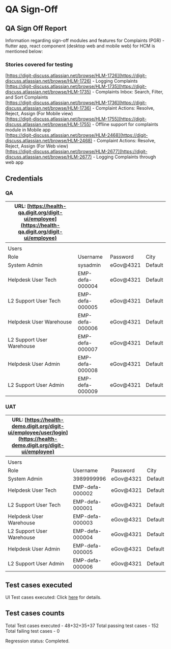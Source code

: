 # QA Sign-Off

## QA Sign Off Report

Information regarding sign-off modules and features for Complaints (PGR) - flutter app, react component (desktop web and mobile web) for HCM is mentioned below:

### Stories covered for testing

[https://digit-discuss.atlassian.net/browse/HLM-1726](https://digit-discuss.atlassian.net/browse/HLM-1726) - Logging Complaints\
[https://digit-discuss.atlassian.net/browse/HLM-1735](https://digit-discuss.atlassian.net/browse/HLM-1735) - Complaints Inbox: Search, Filter, and Sort Complaints\
[https://digit-discuss.atlassian.net/browse/HLM-1736](https://digit-discuss.atlassian.net/browse/HLM-1736) - Complaint Actions: Resolve, Reject, Assign (For Mobile view)\
[https://digit-discuss.atlassian.net/browse/HLM-1755](https://digit-discuss.atlassian.net/browse/HLM-1755) - Offline support for complaints module in Mobile app\
[https://digit-discuss.atlassian.net/browse/HLM-2468](https://digit-discuss.atlassian.net/browse/HLM-2468) - Complaint Actions: Resolve, Reject, Assign (For Web view)\
[https://digit-discuss.atlassian.net/browse/HLM-2677](https://digit-discuss.atlassian.net/browse/HLM-2677) - Logging Complaints through web app

## Credentials

### QA

| URL: [https://health-qa.digit.org/digit-ui/employee](https://health-qa.digit.org/digit-ui/employee) |                 |           |         |
| --------------------------------------------------------------------------------------------------- | --------------- | --------- | ------- |
|                                                                                                     |                 |           |         |
| Users                                                                                               |                 |           |         |
| Role                                                                                                | Username        | Password  | City    |
| System Admin                                                                                        | sysadmin        | eGov@4321 | Default |
| Helpdesk User Tech                                                                                  | EMP-defa-000004 | eGov@4321 | Default |
| L2 Support User Tech                                                                                | EMP-defa-000005 | eGov@4321 | Default |
| Helpdesk User Warehouse                                                                             | EMP-defa-000006 | eGov@4321 | Default |
| L2 Support User Warehouse                                                                           | EMP-defa-000007 | eGov@4321 | Default |
| Helpdesk User Admin                                                                                 | EMP-defa-000008 | eGov@4321 | Default |
| L2 Support User Admin                                                                               | EMP-defa-000009 | eGov@4321 | Default |

### UAT

| URL: [https://health-demo.digit.org/digit-ui/employee/user/login](https://health-demo.digit.org/digit-ui/employee) |                 |           |         |
| ------------------------------------------------------------------------------------------------------------------ | --------------- | --------- | ------- |
|                                                                                                                    |                 |           |         |
| Users                                                                                                              |                 |           |         |
| Role                                                                                                               | Username        | Password  | City    |
| System Admin                                                                                                       | 3989999996      | eGov@4321 | Default |
| Helpdesk User Tech                                                                                                 | EMP-defa-000002 | eGov@4321 | Default |
| L2 Support User Tech                                                                                               | EMP-defa-000001 | eGov@4321 | Default |
| Helpdesk User Warehouse                                                                                            | EMP-defa-000003 | eGov@4321 | Default |
| L2 Support User Warehouse                                                                                          | EMP-defa-000004 | eGov@4321 | Default |
| Helpdesk User Admin                                                                                                | EMP-defa-000005 | eGov@4321 | Default |
| L2 Support User Admin                                                                                              | EMP-defa-000006 | eGov@4321 | Default |

## Test cases executed&#x20;

UI Test cases executed: Click [here](test-cases.md) for details.

## Test cases counts

Total Test cases executed - 48+32+35+37 Total passing test cases - 152 Total failing test cases - 0

Regression status: Completed.
